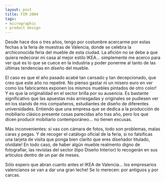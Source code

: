 ```yaml
---
layout: post
title: FIM 2004
tags:
- micrographic
- product design
---
```

Desde hace dos o tres años, tengo por costumbre acercarme por estas fechas a la feria de muestras de Valencia, donde se celebra la archiconocida feria del mueble de esta ciudad. La afición no se debe a que quiera redecorar mi casa al mejor estilo IKEA… simplemente me acerco para ver qué es lo que se cuece en la industria y poder ponerme al tanto de las últimas tendencias en diseño del mueble.

El caso es que el año pasado acabé tan cansado y tan decepcionado, que creo que este año no repetiré. No pienso gastar ni un mísero euro en ver como los fabricantes exponen los mismos muebles pintados de otro color! Y es que la originalidad en el sector brilla por su ausencia. Es bastante significativo que las apuestas más arriesgadas y originales se pudiesen ver en los stands de mis compañeros, estudiantes de diseño de diferentes universidades. Entiendo que una empresa que se dedica a la producción de mobiliario clásico presente cosas parecidas año tras año, pero los que dicen producir mobiliario contemporáneo… no tienen excusas.

Más inconvenientes: si vas con cámara de fotos, todo son problemas, malas caras y pegas. Y de recoger el catálogo oficial de la feria, si no falsificas una tarjeta de visita que ponga bien clarito que eres diseñador titulado, olvídate! En todo caso, de haber algún mueble realmento digno de fotografiar, las revistas del sector (tipo Diseño Interior) lo recogerán en sus artículos dentro de un par de meses.

Sólo espero que abran cuanto antes el IKEA de Valencia… los empresarios valencianos se van a dar una gran leche! Se lo merecen: por antiguos y por carcas.
